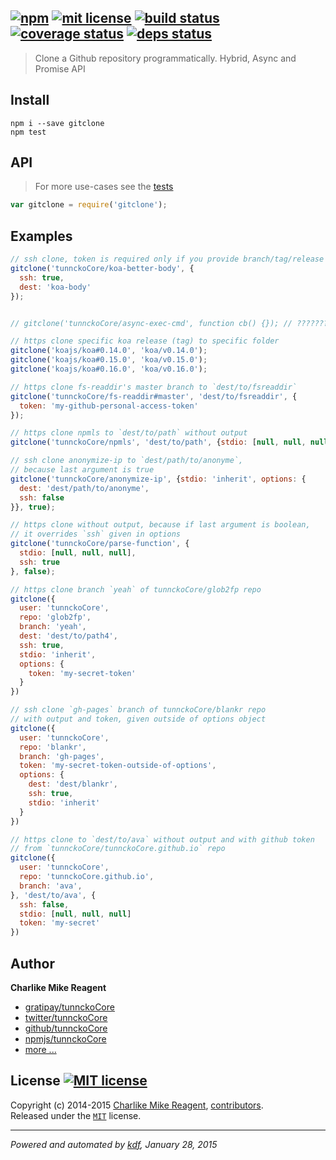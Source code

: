 ## [![npm][npmjs-img]][npmjs-url] [![mit license][license-img]][license-url] [![build status][travis-img]][travis-url] [![coverage status][coveralls-img]][coveralls-url] [![deps status][daviddm-img]][daviddm-url]

> Clone a Github repository programmatically. Hybrid, Async and Promise API

## Install
```
npm i --save gitclone
npm test
```


## API
> For more use-cases see the [tests](./test.js)

```js
var gitclone = require('gitclone');
```


## Examples

```js
// ssh clone, token is required only if you provide branch/tag/release
gitclone('tunnckoCore/koa-better-body', {
  ssh: true,
  dest: 'koa-body'
});


// gitclone('tunnckoCore/async-exec-cmd', function cb() {}); // ???????????

// https clone specific koa release (tag) to specific folder
gitclone('koajs/koa#0.14.0', 'koa/v0.14.0');
gitclone('koajs/koa#0.15.0', 'koa/v0.15.0');
gitclone('koajs/koa#0.16.0', 'koa/v0.16.0');

// https clone fs-readdir's master branch to `dest/to/fsreaddir`
gitclone('tunnckoCore/fs-readdir#master', 'dest/to/fsreaddir', {
  token: 'my-github-personal-access-token'
});

// https clone npmls to `dest/to/path` without output
gitclone('tunnckoCore/npmls', 'dest/to/path', {stdio: [null, null, null]});

// ssh clone anonymize-ip to `dest/path/to/anonyme`,
// because last argument is true
gitclone('tunnckoCore/anonymize-ip', {stdio: 'inherit', options: {
  dest: 'dest/path/to/anonyme',
  ssh: false
}}, true);

// https clone without output, because if last argument is boolean,
// it overrides `ssh` given in options
gitclone('tunnckoCore/parse-function', {
  stdio: [null, null, null],
  ssh: true
}, false);

// https clone branch `yeah` of tunnckoCore/glob2fp repo
gitclone({
  user: 'tunnckoCore',
  repo: 'glob2fp',
  branch: 'yeah',
  dest: 'dest/to/path4',
  ssh: true,
  stdio: 'inherit',
  options: {
    token: 'my-secret-token'
  }
})

// ssh clone `gh-pages` branch of tunnckoCore/blankr repo
// with output and token, given outside of options object
gitclone({
  user: 'tunnckoCore',
  repo: 'blankr',
  branch: 'gh-pages',
  token: 'my-secret-token-outside-of-options',
  options: {
    dest: 'dest/blankr',
    ssh: true,
    stdio: 'inherit'
  }
})

// https clone to `dest/to/ava` without output and with github token
// from `tunnckoCore/tunnckoCore.github.io` repo
gitclone({
  user: 'tunnckoCore',
  repo: 'tunnckoCore.github.io',
  branch: 'ava',
}, 'dest/to/ava', {
  ssh: false,
  stdio: [null, null, null]
  token: 'my-secret'
})
```


## Author
**Charlike Mike Reagent**
+ [gratipay/tunnckoCore][author-gratipay]
+ [twitter/tunnckoCore][author-twitter]
+ [github/tunnckoCore][author-github]
+ [npmjs/tunnckoCore][author-npmjs]
+ [more ...][contrib-more]


## License [![MIT license][license-img]][license-url]
Copyright (c) 2014-2015 [Charlike Mike Reagent][contrib-more], [contributors][contrib-graf].  
Released under the [`MIT`][license-url] license.


[npmjs-url]: http://npm.im/gitclone
[npmjs-img]: https://img.shields.io/npm/v/gitclone.svg?style=flat&label=gitclone

[coveralls-url]: https://coveralls.io/r/tunnckoCore/gitclone?branch=master
[coveralls-img]: https://img.shields.io/coveralls/tunnckoCore/gitclone.svg?style=flat

[license-url]: https://github.com/tunnckoCore/gitclone/blob/master/license.md
[license-img]: https://img.shields.io/badge/license-MIT-blue.svg?style=flat

[travis-url]: https://travis-ci.org/tunnckoCore/gitclone
[travis-img]: https://img.shields.io/travis/tunnckoCore/gitclone.svg?style=flat

[daviddm-url]: https://david-dm.org/tunnckoCore/gitclone
[daviddm-img]: https://img.shields.io/david/tunnckoCore/gitclone.svg?style=flat

[author-gratipay]: https://gratipay.com/tunnckoCore
[author-twitter]: https://twitter.com/tunnckoCore
[author-github]: https://github.com/tunnckoCore
[author-npmjs]: https://npmjs.org/~tunnckocore

[contrib-more]: http://j.mp/1stW47C
[contrib-graf]: https://github.com/tunnckoCore/gitclone/graphs/contributors

***

_Powered and automated by [kdf](https://github.com/tunnckoCore), January 28, 2015_